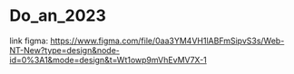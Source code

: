# Do_an_2023
link figma: https://www.figma.com/file/0aa3YM4VH1lABFmSipvS3s/Web-NT-New?type=design&node-id=0%3A1&mode=design&t=Wt1owp9mVhEvMV7X-1
